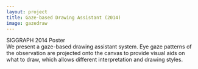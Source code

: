 ```yaml
---
layout: project
title: Gaze-based Drawing Assistant (2014)
image: gazedraw
---
```

<div class="metadata">SIGGRAPH 2014 Poster</div>
We present a gaze-based drawing assistant system. Eye gaze patterns of the observation are projected onto the canvas to provide visual aids on what to draw, which allows different interpretation and drawing styles.